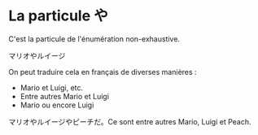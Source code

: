 # La particule や

C'est la particule de l'énumération non-exhaustive.

マリオやルイージ

On peut traduire cela en français de diverses manières :  
- Mario et Luigi, etc.
- Entre autres Mario et Luigi
- Mario ou encore Luigi

マリオやルイージやピーチだ。Ce sont entre autres Mario, Luigi et Peach.